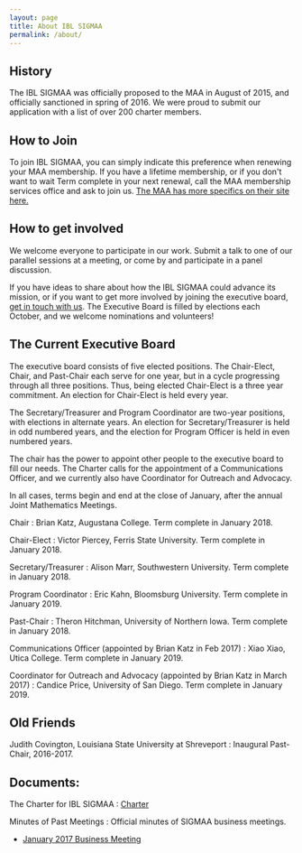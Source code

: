 ```yaml
---
layout: page
title: About IBL SIGMAA
permalink: /about/
---
```


## History

The IBL SIGMAA was officially proposed to the MAA in August of 2015,
and officially sanctioned in spring of 2016. We were proud to submit
our application with a list of over 200 charter members.

## How to Join

To join IBL SIGMAA, you can simply indicate this preference when renewing
your MAA membership. If you have a lifetime membership, or if you don't want
to wait Term complete in  your next renewal, call the MAA membership services
office and ask to join us.
<a href="http://www.maa.org/community/sigmaas/joining-a-sigmaa" target="_new">The MAA has more specifics on their site here.</a>

## How to get involved

We welcome everyone to participate in our work. Submit a talk to one of our
parallel sessions at a meeting, or come by and participate in a panel
discussion.

If you have ideas to share about how the IBL SIGMAA could advance its mission,
or if you want to get more involved by joining the executive board,
<a href="{{site.baseurl}}/contact/">get in
touch with us</a>. The Executive Board is filled by elections each October, and
we welcome nominations and volunteers!


## The Current Executive Board

The executive board consists of five elected positions. The Chair-Elect, Chair,
and Past-Chair each serve for one year, but in a cycle progressing through all
three positions. Thus, being elected Chair-Elect is a three year commitment. An
election for Chair-Elect is held every year.

The Secretary/Treasurer and Program Coordinator are two-year positions, with
elections in alternate years. An election for Secretary/Treasurer is held in odd
numbered years, and the election for Program Officer is held in even numbered years.

The chair has the power to appoint other people to the executive board to fill
our needs. The Charter calls for the appointment of a Communications Officer,
and we currently also have Coordinator for Outreach and Advocacy.

In all cases, terms begin and end at the close of January, after the annual
Joint Mathematics Meetings.

Chair
: Brian Katz, Augustana College. Term complete in January 2018.

Chair-Elect
: Victor Piercey, Ferris State University. Term complete in January 2018.

Secretary/Treasurer
: Alison Marr, Southwestern University. Term complete in January 2018.

Program Coordinator
: Eric Kahn, Bloomsburg University. Term complete in January 2019.

Past-Chair
: Theron Hitchman, University of Northern Iowa. Term complete in January 2018.

Communications Officer (appointed by Brian Katz in Feb 2017)
: Xiao Xiao, Utica College. Term complete in January 2019.

Coordinator for Outreach and Advocacy (appointed by Brian Katz in March 2017)
: Candice Price, University of San Diego. Term complete in January 2019.


## Old Friends

Judith Covington, Louisiana State University at Shreveport
: Inaugural Past-Chair, 2016-2017.


## Documents:

The Charter for IBL SIGMAA
: <a href="{{ site.baseurl }}/public/IBL-SIGMAA-Charter.pdf" target="_new">Charter</a>

Minutes of Past Meetings
: Official minutes of SIGMAA business meetings.

  * <a href="{{site.baseurl}}/public/IBLSIGMAA-2017-01-06-Minutes-Business-Meeting.pdf" target="_new">January 2017 Business Meeting</a>
